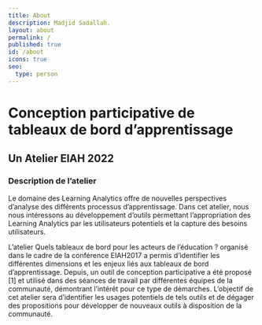 ```yaml
---
title: About
description: Madjid Sadallah.
layout: about
permalink: /
published: true
id: /about
icons: true
seo:
  type: person
---
```


# Conception participative de tableaux de bord d’apprentissage
## Un Atelier EIAH 2022
### Description de l’atelier

Le domaine des Learning Analytics offre de nouvelles perspectives d’analyse des différents processus d’apprentissage. Dans cet atelier, nous nous intéressons au développement d’outils permettant l’appropriation des Learning Analytics par les utilisateurs potentiels et la capture des besoins utilisateurs.

L’atelier Quels tableaux de bord pour les acteurs de l’éducation ? organisé dans le cadre de la conférence EIAH2017 a permis d’identifier les différentes dimensions et les enjeux liés aux tableaux de bord d’apprentissage. Depuis, un outil de conception participative a été proposé [1] et utilisé dans des séances de travail par différentes équipes de la communauté, démontrant l’intérêt pour ce type de démarches. L’objectif de cet atelier sera d’identifier les usages potentiels de tels outils et de dégager des propositions pour développer de nouveaux outils à disposition de la communauté.
